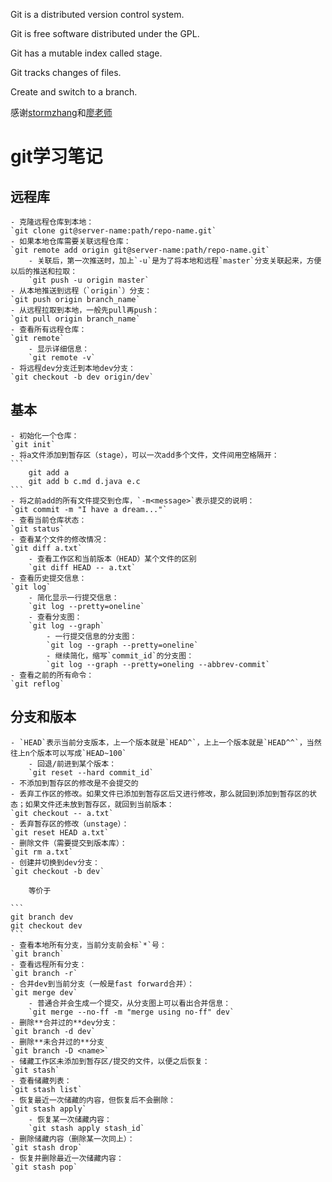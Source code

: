 Git is a distributed version control system.

Git is free software distributed under the GPL.

Git has a mutable index called stage.

Git tracks changes of files.

Create and switch to a branch.

感谢[stormzhang](http://stormzhang.com/github/2016/06/04/learn-github-from-zero4/)和[廖老师](http://www.liaoxuefeng.com/wiki/0013739516305929606dd18361248578c67b8067c8c017b000)
# git学习笔记
## 远程库
	- 克隆远程仓库到本地：
	`git clone git@server-name:path/repo-name.git`
	- 如果本地仓库需要关联远程仓库：
	`git remote add origin git@server-name:path/repo-name.git`
		- 关联后，第一次推送时，加上`-u`是为了将本地和远程`master`分支关联起来，方便以后的推送和拉取：
		`git push -u origin master`
	- 从本地推送到远程（`origin`）分支：
	`git push origin branch_name`
	- 从远程拉取到本地，一般先pull再push：
	`git pull origin branch_name`
	- 查看所有远程仓库：
	`git remote`
		- 显示详细信息：
		`git remote -v`
	- 将远程dev分支迁到本地dev分支：
	`git checkout -b dev origin/dev`
## 基本
	- 初始化一个仓库：
	`git init`
	- 将a文件添加到暂存区（stage），可以一次add多个文件，文件间用空格隔开：
	```
		git add a
		git add b c.md d.java e.c
	```
	- 将之前add的所有文件提交到仓库，`-m<message>`表示提交的说明：
	`git commit -m "I have a dream..."`
	- 查看当前仓库状态：
	`git status`
	- 查看某个文件的修改情况：
	`git diff a.txt`
		- 查看工作区和当前版本（HEAD）某个文件的区别
		`git diff HEAD -- a.txt`
	- 查看历史提交信息：
	`git log`
		- 简化显示一行提交信息：
		`git log --pretty=oneline`
		- 查看分支图：
		`git log --graph`
			- 一行提交信息的分支图：
			`git log --graph --pretty=oneline`
			- 继续简化，缩写`commit_id`的分支图：
			`git log --graph --pretty=oneling --abbrev-commit`
	- 查看之前的所有命令：
	`git reflog`
## 分支和版本
	- `HEAD`表示当前分支版本，上一个版本就是`HEAD^`，上上一个版本就是`HEAD^^`，当然往上n个版本可以写成`HEAD~100`
		- 回退/前进到某个版本：
		`git reset --hard commit_id`
	- 不添加到暂存区的修改是不会提交的
	- 丢弃工作区的修改。如果文件已添加到暂存区后又进行修改，那么就回到添加到暂存区的状态；如果文件还未放到暂存区，就回到当前版本：
	`git checkout -- a.txt`
	- 丢弃暂存区的修改（unstage）：
	`git reset HEAD a.txt`
	- 删除文件（需要提交到版本库）：
	`git rm a.txt`
	- 创建并切换到dev分支：
	`git checkout -b dev`

		等价于

	```
	git branch dev
	git checkout dev
	```
	- 查看本地所有分支，当前分支前会标`*`号：
	`git branch`
	- 查看远程所有分支：
	`git branch -r`
	- 合并dev到当前分支（一般是fast forward合并）：
	`git merge dev`
		- 普通合并会生成一个提交，从分支图上可以看出合并信息：
		`git merge --no-ff -m "merge using no-ff" dev`
	- 删除**合并过的**dev分支：
	`git branch -d dev`
	- 删除**未合并过的**分支
	`git branch -D <name>`
	- 储藏工作区未添加到暂存区/提交的文件，以便之后恢复：
	`git stash`
	- 查看储藏列表：
	`git stash list`
	- 恢复最近一次储藏的内容，但恢复后不会删除：
	`git stash apply`
		- 恢复某一次储藏内容：
		`git stash apply stash_id`
	- 删除储藏内容（删除某一次同上）：
	`git stash drop`
	- 恢复并删除最近一次储藏内容：
	`git stash pop`



